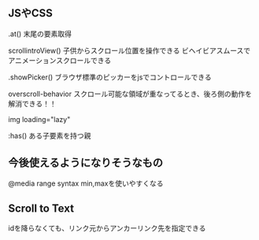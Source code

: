 ## JSやCSS

.at()
末尾の要素取得

scrollintroView()
子供からスクロール位置を操作できる
ビヘイビアスムースでアニメーションスクロールできる

.showPicker()
ブラウザ標準のピッカーをjsでコントロールできる

overscroll-behavior
スクロール可能な領域が重なってるとき、後ろ側の動作を解消できる！！

img loading="lazy"

:has() ある子要素を持つ親


## 今後使えるようになりそうなもの
@media range syntax
min,maxを使いやすくなる

## Scroll to Text
idを降らなくても、リンク元からアンカーリンク先を指定できる

